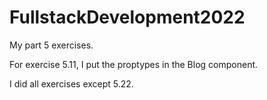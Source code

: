 # FullstackDevelopment2022
My part 5 exercises.

For exercise 5.11, I put the proptypes in the Blog component.

I did all exercises except 5.22.